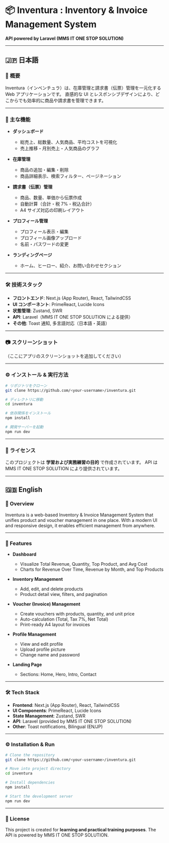 # 📦 Inventura : Inventory & Invoice Management System

**API powered by Laravel (MMS IT ONE STOP SOLUTION)**

---

## 🇯🇵 日本語

### 📖 概要

Inventura（インベンチュラ）は、在庫管理と請求書（伝票）管理を一元化する Web アプリケーションです。
直感的な UI とレスポンシブデザインにより、どこからでも効率的に商品や請求書を管理できます。

---

### 🚀 主な機能

- **ダッシュボード**
  - 総売上、総数量、人気商品、平均コストを可視化
  - 売上推移・月別売上・人気商品のグラフ

- **在庫管理**
  - 商品の追加・編集・削除
  - 商品詳細表示、検索フィルター、ページネーション

- **請求書（伝票）管理**
  - 商品、数量、単価から伝票作成
  - 自動計算（合計・税 7%・税込合計）
  - A4 サイズ対応の印刷レイアウト

- **プロフィール管理**
  - プロフィール表示・編集
  - プロフィール画像アップロード
  - 名前・パスワードの変更

- **ランディングページ**
  - ホーム、ヒーロー、紹介、お問い合わせセクション

---

### 🛠 技術スタック

- **フロントエンド**: Next.js (App Router), React, TailwindCSS
- **UI コンポーネント**: PrimeReact, Lucide Icons
- **状態管理**: Zustand, SWR
- **API**: Laravel（MMS IT ONE STOP SOLUTION による提供）
- **その他**: Toast 通知, 多言語対応（日本語・英語）

---

### 📷 スクリーンショット

（ここにアプリのスクリーンショットを追加してください）

---

### ⚙️ インストール & 実行方法

```bash
# リポジトリをクローン
git clone https://github.com/<your-username>/inventura.git

# ディレクトリに移動
cd inventura

# 依存関係をインストール
npm install

# 開発サーバーを起動
npm run dev
```

---

### 📄 ライセンス

このプロジェクトは **学習および実務練習の目的** で作成されています。
API は MMS IT ONE STOP SOLUTION により提供されています。

---

## 🇬🇧 English

### 📖 Overview

Inventura is a web-based Inventory & Invoice Management System that unifies product and voucher management in one place.
With a modern UI and responsive design, it enables efficient management from anywhere.

---

### 🚀 Features

- **Dashboard**
  - Visualize Total Revenue, Quantity, Top Product, and Avg Cost
  - Charts for Revenue Over Time, Revenue by Month, and Top Products

- **Inventory Management**
  - Add, edit, and delete products
  - Product detail view, filters, and pagination

- **Voucher (Invoice) Management**
  - Create vouchers with products, quantity, and unit price
  - Auto-calculation (Total, Tax 7%, Net Total)
  - Print-ready A4 layout for invoices

- **Profile Management**
  - View and edit profile
  - Upload profile picture
  - Change name and password

- **Landing Page**
  - Sections: Home, Hero, Intro, Contact

---

### 🛠 Tech Stack

- **Frontend**: Next.js (App Router), React, TailwindCSS
- **UI Components**: PrimeReact, Lucide Icons
- **State Management**: Zustand, SWR
- **API**: Laravel (provided by MMS IT ONE STOP SOLUTION)
- **Other**: Toast notifications, Bilingual (EN/JP)

---

### ⚙️ Installation & Run

```bash
# Clone the repository
git clone https://github.com/<your-username>/inventura.git

# Move into project directory
cd inventura

# Install dependencies
npm install

# Start the development server
npm run dev
```

---

### 📄 License

This project is created for **learning and practical training purposes**.
The API is powered by MMS IT ONE STOP SOLUTION.
